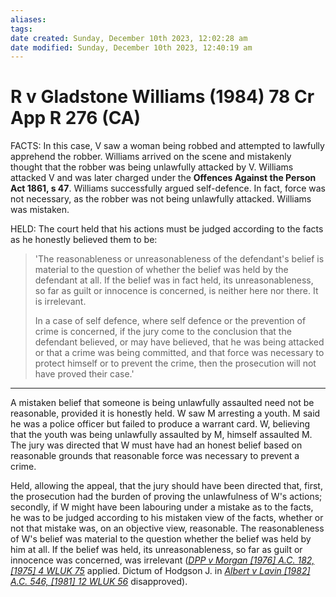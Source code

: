 ```yaml
---
aliases: 
tags: 
date created: Sunday, December 10th 2023, 12:02:28 am
date modified: Sunday, December 10th 2023, 12:40:19 am
---
```


# R v Gladstone Williams (1984) 78 Cr App R 276 (CA)

FACTS: In this case, V saw a woman being robbed and attempted to lawfully apprehend the robber. Williams arrived on the scene and mistakenly thought that the robber was being unlawfully attacked by V. Williams attacked V and was later charged under the **Offences Against the Person Act 1861, s 47**. Williams successfully argued self-defence. In fact, force was not necessary, as the robber was not being unlawfully attacked. Williams was mistaken.

HELD: The court held that his actions must be judged according to the facts as he honestly believed them to be:

> 'The reasonableness or unreasonableness of the defendant's belief is material to the question of whether the belief was held by the defendant at all. If the belief was in fact held, its unreasonableness, so far as guilt or innocence is concerned, is neither here nor there. It is irrelevant.
>
> In a case of self defence, where self defence or the prevention of crime is concerned, if the jury come to the conclusion that the defendant believed, or may have believed, that he was being attacked or that a crime was being committed, and that force was necessary to protect himself or to prevent the crime, then the prosecution will not have proved their case.'
---

A mistaken belief that someone is being unlawfully assaulted need not be reasonable, provided it is honestly held. W saw M arresting a youth. M said he was a police officer but failed to produce a warrant card. W, believing that the youth was being unlawfully assaulted by M, himself assaulted M. The jury was directed that W must have had an honest belief based on reasonable grounds that reasonable force was necessary to prevent a crime.

Held, allowing the appeal, that the jury should have been directed that, first, the prosecution had the burden of proving the unlawfulness of W's actions; secondly, if W might have been labouring under a mistake as to the facts, he was to be judged according to his mistaken view of the facts, whether or not that mistake was, on an objective view, reasonable. The reasonableness of W's belief was material to the question whether the belief was held by him at all. If the belief was held, its unreasonableness, so far as guilt or innocence was concerned, was irrelevant (_[DPP v Morgan [1976] A.C. 182, [1975] 4 WLUK 75](https://uk.westlaw.com/Document/I9AFE5E70E42711DA8FC2A0F0355337E9/View/FullText.html?originationContext=document&transitionType=DocumentItem&ppcid=c0238b57db5a4bd6a4b9b349a6809916&contextData=(sc.Default))_ applied. Dictum of Hodgson J. in _[Albert v Lavin [1982] A.C. 546, [1981] 12 WLUK 56](https://uk.westlaw.com/Document/I545958D1E42711DA8FC2A0F0355337E9/View/FullText.html?originationContext=document&transitionType=DocumentItem&ppcid=c0238b57db5a4bd6a4b9b349a6809916&contextData=(sc.Default))_ disapproved).

